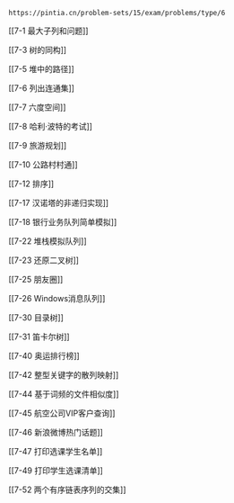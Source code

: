 
```ad-note
https://pintia.cn/problem-sets/15/exam/problems/type/6
```


[[7-1 最大子列和问题]]

[[7-3 树的同构]]

[[7-5 堆中的路径]]

[[7-6 列出连通集]]

[[7-7 六度空间]]

[[7-8 哈利·波特的考试]]

[[7-9 旅游规划]]

[[7-10 公路村村通]]

[[7-12 排序]]

[[7-17 汉诺塔的非递归实现]]

[[7-18 银行业务队列简单模拟]]

[[7-22 堆栈模拟队列]]

[[7-23 还原二叉树]]

[[7-25 朋友圈]]

[[7-26 Windows消息队列]]

[[7-30 目录树]]

[[7-31 笛卡尔树]]

[[7-40 奥运排行榜]]



[[7-42 整型关键字的散列映射]]


[[7-44 基于词频的文件相似度]]


[[7-45 航空公司VIP客户查询]]

[[7-46 新浪微博热门话题]]

[[7-47 打印选课学生名单]]



[[7-49 打印学生选课清单]]



[[7-52 两个有序链表序列的交集]]
